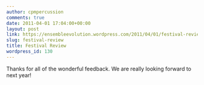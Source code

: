 ```yaml
---
author: cpmpercussion
comments: true
date: 2011-04-01 17:04:00+00:00
layout: post
link: https://ensembleevolution.wordpress.com/2011/04/01/festival-review/
slug: festival-review
title: Festival Review
wordpress_id: 130
---
```


Thanks for all of the wonderful feedback. We are really looking forward to next year!
